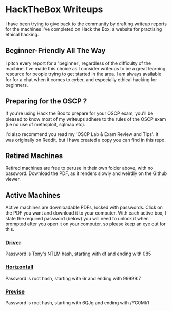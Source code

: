 # HackTheBox Writeups

I have been trying to give back to the community by drafting writeup reports for the machines I've completed on Hack the Box, a website for practising ethical hacking.

## Beginner-Friendly All The Way
I pitch every report for a 'beginner', regardless of the difficulty of the machine. I've made this choice as I consider writeups to be a great learning resource for people trying to get started in the area. I am always available for for a chat when it comes to cyber, and especially ethical hacking for beginners. 

## Preparing for the OSCP ?
If you're using Hack the Box to prepare for your OSCP exam, you'll be pleased to know most of my writeups adhere to the rules of the OSCP exam (i.e no use of metasploit, sqlmap etc). 

I'd also recommend you read my 'OSCP Lab & Exam Review and Tips'. It was originally on Reddit, but I have created a copy you can find in this repo.

## Retired Machines
Retired machines are free to peruse in their own folder above, with no password. Download the PDF, as it renders slowly and weirdly on the Github viewer. 

## Active Machines
Active machines are downloadable PDFs, locked with passwords. Click on the PDF you want and download it to your computer. 
With each active box, I state the required password (below) you will need to unlock it when prompted after you open it on your computer, so please keep an eye out for this. 

### [Driver](https://github.com/Purp1eW0lf/HackTheBoxWriteups/blob/master/Active%20Machines/Driver.pdf)
Password is Tony's NTLM hash, starting with df and ending with 085

### [Horizontall](https://github.com/Purp1eW0lf/HackTheBoxWriteups/blob/master/Active%20Machines/Horizontall.pdf)
Password is root hash, starting with $6$r and ending with 99999:7

### [Previse](https://github.com/Purp1eW0lf/HackTheBoxWriteups/blob/master/Active%20Machines/Previse.pdf)
Password is root hash, starting with $6$QJg and ending with /YC0Mk1
